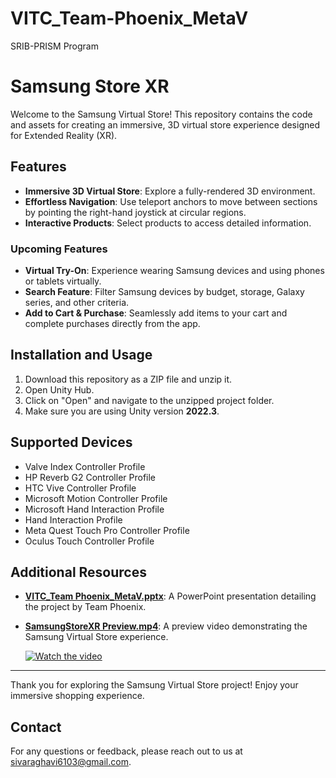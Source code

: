 # VITC_Team-Phoenix_MetaV

SRIB-PRISM Program

# Samsung Store XR

Welcome to the Samsung Virtual Store! This repository contains the code and assets for creating an immersive, 3D virtual store experience designed for Extended Reality (XR).

## Features

- **Immersive 3D Virtual Store**: Explore a fully-rendered 3D environment.
- **Effortless Navigation**: Use teleport anchors to move between sections by pointing the right-hand joystick at circular regions.
- **Interactive Products**: Select products to access detailed information.

### Upcoming Features

- **Virtual Try-On**: Experience wearing Samsung devices and using phones or tablets virtually.
- **Search Feature**: Filter Samsung devices by budget, storage, Galaxy series, and other criteria.
- **Add to Cart & Purchase**: Seamlessly add items to your cart and complete purchases directly from the app.

## Installation and Usage

1. Download this repository as a ZIP file and unzip it.
2. Open Unity Hub.
3. Click on "Open" and navigate to the unzipped project folder.
4. Make sure you are using Unity version **2022.3**.

## Supported Devices

- Valve Index Controller Profile
- HP Reverb G2 Controller Profile
- HTC Vive Controller Profile
- Microsoft Motion Controller Profile
- Microsoft Hand Interaction Profile
- Hand Interaction Profile
- Meta Quest Touch Pro Controller Profile
- Oculus Touch Controller Profile

## Additional Resources

- [**VITC_Team Phoenix_MetaV.pptx**](./VITC_Team%20Phoenix_MetaV.pptx): A PowerPoint presentation detailing the project by Team Phoenix.
- [**SamsungStoreXR Preview.mp4**](https://www.youtube.com/watch?v=QL8vlpLQBxA): A preview video demonstrating the Samsung Virtual Store experience.

  [![Watch the video](https://img.youtube.com/vi/QL8vlpLQBxA/maxresdefault.jpg)](https://www.youtube.com/watch?v=QL8vlpLQBxA)


---

Thank you for exploring the Samsung Virtual Store project! Enjoy your immersive shopping experience.

## Contact

For any questions or feedback, please reach out to us at [sivaraghavi6103@gmail.com](mailto:sivaraghavi6103@gmail.com).
